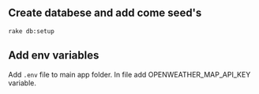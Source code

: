 ## Create databese and add come seed's
`rake db:setup`
## Add env variables
Add `.env`  file to main app folder. In file add  OPENWEATHER_MAP_API_KEY variable.
